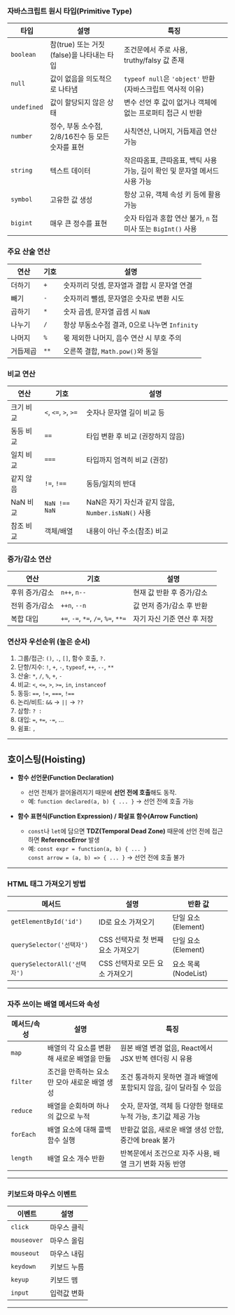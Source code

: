 ### 자바스크립트 원시 타입(Primitive Type)

| 타입        | 설명                                              | 특징                                                                       |
| ----------- | ------------------------------------------------- | -------------------------------------------------------------------------- |
| `boolean`   | 참(true) 또는 거짓(false)을 나타내는 타입         | 조건문에서 주로 사용, truthy/falsy 값 존재                                 |
| `null`      | 값이 없음을 의도적으로 나타냄                     | `typeof null`은 `'object'` 반환 (자바스크립트 역사적 이유)                 |
| `undefined` | 값이 할당되지 않은 상태                           | 변수 선언 후 값이 없거나 객체에 없는 프로퍼티 접근 시 반환                 |
| `number`    | 정수, 부동 소수점, 2/8/16진수 등 모든 숫자를 표현 | 사칙연산, 나머지, 거듭제곱 연산 가능                                       |
| `string`    | 텍스트 데이터                                     | 작은따옴표, 큰따옴표, 백틱 사용 가능, 길이 확인 및 문자열 메서드 사용 가능 |
| `symbol`    | 고유한 값 생성                                    | 항상 고유, 객체 속성 키 등에 활용 가능                                     |
| `bigint`    | 매우 큰 정수를 표현                               | 숫자 타입과 혼합 연산 불가, `n` 접미사 또는 `BigInt()` 사용                |

### 주요 산술 연산

| 연산     | 기호 | 설명                                          |
| -------- | ---- | --------------------------------------------- |
| 더하기   | `+`  | 숫자끼리 덧셈, 문자열과 결합 시 문자열 연결   |
| 빼기     | `-`  | 숫자끼리 뺄셈, 문자열은 숫자로 변환 시도      |
| 곱하기   | `*`  | 숫자 곱셈, 문자열 곱셈 시 `NaN`               |
| 나누기   | `/`  | 항상 부동소수점 결과, 0으로 나누면 `Infinity` |
| 나머지   | `%`  | 몫 제외한 나머지, 음수 연산 시 부호 주의      |
| 거듭제곱 | `**` | 오른쪽 결합, `Math.pow()`와 동일              |

### 비교 연산

| 연산      | 기호                 | 설명                                               |
| --------- | -------------------- | -------------------------------------------------- |
| 크기 비교 | `<`, `<=`, `>`, `>=` | 숫자나 문자열 길이 비교 등                         |
| 동등 비교 | `==`                 | 타입 변환 후 비교 (권장하지 않음)                  |
| 일치 비교 | `===`                | 타입까지 엄격히 비교 (권장)                        |
| 같지 않음 | `!=`, `!==`          | 동등/일치의 반대                                   |
| NaN 비교  | `NaN !== NaN`        | NaN은 자기 자신과 같지 않음, `Number.isNaN()` 사용 |
| 참조 비교 | 객체/배열            | 내용이 아닌 주소(참조) 비교                        |

### 증가/감소 연산

| 연산           | 기호                                | 설명                        |
| -------------- | ----------------------------------- | --------------------------- |
| 후위 증가/감소 | `n++`, `n--`                        | 현재 값 반환 후 증가/감소   |
| 전위 증가/감소 | `++n`, `--n`                        | 값 먼저 증가/감소 후 반환   |
| 복합 대입      | `+=`, `-=`, `*=`, `/=`, `%=`, `**=` | 자기 자신 기준 연산 후 저장 |

### 연산자 우선순위 (높은 순서)

1. 그룹/접근: `()`, `.`, `[]`, 함수 호출, `?.`
2. 단항/지수: `!`, `+`, `-`, `typeof`, `++`, `--`, `**`
3. 산술: `*`, `/`, `%`, `+`, `-`
4. 비교: `<`, `<=`, `>`, `>=`, `in`, `instanceof`
5. 동등: `==`, `!=`, `===`, `!==`
6. 논리/비트: `&&` → `||` → `??`
7. 삼항: `? :`
8. 대입: `=`, `+=`, `-=`, ...
9. 쉼표: `,`

---

## 호이스팅(Hoisting)

- **함수 선언문(Function Declaration)**

  - 선언 전체가 끌어올려지기 때문에 **선언 전에 호출**해도 동작.
  - 예: `function declared(a, b) { ... }` → 선언 전에 호출 가능

- **함수 표현식(Function Expression) / 화살표 함수(Arrow Function)**
  - `const`나 `let`에 담으면 **TDZ(Temporal Dead Zone)** 때문에 선언 전에 접근하면 **ReferenceError** 발생
  - 예: `const expr = function(a, b) { ... }`  
     `const arrow = (a, b) => { ... }` → 선언 전에 호출 불가

---

### HTML 태그 가져오기 방법

| 메서드                       | 설명                               | 반환 값              |
| ---------------------------- | ---------------------------------- | -------------------- |
| `getElementById('id')`       | ID로 요소 가져오기                 | 단일 요소 (Element)  |
| `querySelector('선택자')`    | CSS 선택자로 첫 번째 요소 가져오기 | 단일 요소 (Element)  |
| `querySelectorAll('선택자')` | CSS 선택자로 모든 요소 가져오기    | 요소 목록 (NodeList) |

---

### 자주 쓰이는 배열 메서드와 속성

| 메서드/속성 | 설명                                         | 특징                                                                |
| ----------- | -------------------------------------------- | ------------------------------------------------------------------- |
| `map`       | 배열의 각 요소를 변환해 새로운 배열을 만듦   | 원본 배열 변경 없음, React에서 JSX 반복 렌더링 시 유용              |
| `filter`    | 조건을 만족하는 요소만 모아 새로운 배열 생성 | 조건 통과하지 못하면 결과 배열에 포함되지 않음, 길이 달라질 수 있음 |
| `reduce`    | 배열을 순회하며 하나의 값으로 누적           | 숫자, 문자열, 객체 등 다양한 형태로 누적 가능, 초기값 제공 가능     |
| `forEach`   | 배열 요소에 대해 콜백 함수 실행              | 반환값 없음, 새로운 배열 생성 안함, 중간에 break 불가               |
| `length`    | 배열 요소 개수 반환                          | 반복문에서 조건으로 자주 사용, 배열 크기 변화 자동 반영             |

---

### 키보드와 마우스 이벤트

| 이벤트      | 설명        |
| ----------- | ----------- |
| `click`     | 마우스 클릭 |
| `mouseover` | 마우스 올림 |
| `mouseout`  | 마우스 내림 |
| `keydown`   | 키보드 누름 |
| `keyup`     | 키보드 뗌   |
| `input`     | 입력값 변화 |

---
